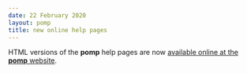 ```yaml
---
date: 22 February 2020
layout: pomp
title: new online help pages
---
```


HTML versions of the **pomp** help pages are now [available online at the **pomp** website](https://kingaa.github.io/manuals/pomp/html/00Index.html).
